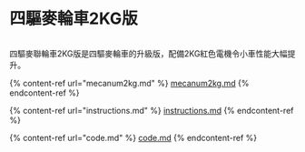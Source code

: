 # 四驅麥輪車2KG版

<figure><img src="https://kittenbothk.readthedocs.io/en/latest/_images/2kg_1.png" alt=""><figcaption></figcaption></figure>

四驅麥聯輪車2KG版是四驅麥輪車的升級版，配備2KG紅色電機令小車性能大幅提升。

{% content-ref url="mecanum2kg.md" %}
[mecanum2kg.md](mecanum2kg.md)
{% endcontent-ref %}

{% content-ref url="instructions.md" %}
[instructions.md](instructions.md)
{% endcontent-ref %}

{% content-ref url="code.md" %}
[code.md](code.md)
{% endcontent-ref %}
